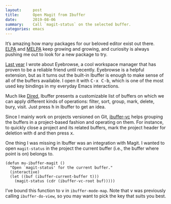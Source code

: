 ```yaml
---
layout:     post
title:      Open Magit from Ibuffer
date:       2019-08-06
summary:    Call `magit-status` on the selected buffer.
categories: emacs
---
```


It’s amazing how many packages for our beloved editor exist out there.
[ELPA](https://elpa.gnu.org/) and [MELPA](https://melpa.org/) keep growing and
growing, and curiosity is always pushing me out to look for a new package to
try.

[Last year](https://manuel-uberti.github.io/emacs/2017/08/06/eyebrowse/) I wrote
about Eyebrowse, a cool workspace manager that has proven to be a reliable
friend until recently. Eyebrowse is a helpful extension, but as it turns out the
built-in Ibuffer is enough to make sense of all of the buffers available. I open
it with <kbd>C-x C-b</kbd>, which is one of the most used key bindings in my
everyday Emacs interactions.

Much like
[Dired](https://www.gnu.org/software/emacs/manual/html_node/emacs/Dired.html),
Ibuffer presents a customizable list of buffers on which we can apply different
kinds of operations: filter, sort, group, mark, delete, bury, visit. Just press
<kbd>h</kbd> in Ibuffer to get an idea.

Since I mainly work on projects versioned on Git,
[ibuffer-vc](https://www.gnu.org/software/emacs/manual/html_node/emacs/Dired.html)
helps grouping the buffers in a project-based fashion and operating on them. For
instance, to quickly close a project and its related buffers, mark the project
header for deletion with <kbd>d</kbd> and then press <kbd>x</kbd>.

One thing I was missing in Ibuffer was an integration with Magit. I wanted to
open `magit-status` in the project the current buffer (i.e., the buffer where
point is on) belongs to.

``` emacs-lisp
(defun mu-ibuffer-magit ()
  "Open `magit-status' for the current buffer."
  (interactive)
  (let ((buf (ibuffer-current-buffer t)))
    (magit-status (cdr (ibuffer-vc-root buf)))))
```

I’ve bound this function to <kbd>v</kbd> in `ibuffer-mode-map`. Note that
<kbd>v</kbd> was previously calling `ibuffer-do-view`, so you may want to pick
the key that suits you best.
